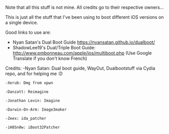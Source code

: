 Note that all this stuff is not mine. All credits go to their respective owners...

This is just all the stuff that I've been using to boot different iOS versions on a single device.

Good links to use are: 
  - Nyan Satan's Dual Boot Guide https://nyansatan.github.io/dualboot/
  - ShadowLee19's Dual/Triple Boot Guide: http://www.pmbonneau.com/apple/ios/multiboot.php (Use Google Translate if you don't know French)
  
  Credits:
	-Nyan Satan: Dual boot guide, WayOut, Dualbootstuff via Cydia repo, and for helping me :D
	
	-Xerub: Dmg from xpwn
	
	-Danzatt: Reimagine

	-Jonathan Levin: Imagine

	-Darwin-On-Arm: Image3maker

	-Zeex: ida_patcher

	-iH8Sn0w: iBoot32Patcher

	
